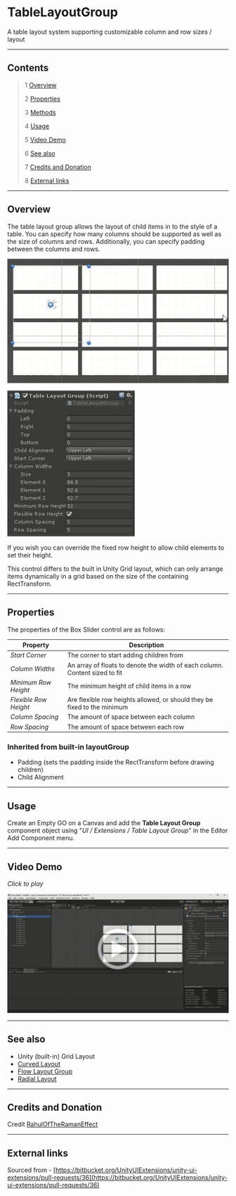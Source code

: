 # TableLayoutGroup

A table layout system supporting customizable column and row sizes / layout

<!--![](Images/ Game Image.jpg)-->

---------

## Contents

> 1 [Overview](#overview)
>
> 2 [Properties](#properties)
>
> 3 [Methods](#methods)
>
> 4 [Usage](#usage)
>
> 5 [Video Demo](#video-demo)
>
> 6 [See also](#see-also)
>
> 7 [Credits and Donation](#credits-and-donation)
>
> 8 [External links](#external-links)

---------

## Overview

The table layout group allows the layout of child items in to the style of a table.  You can specify how many columns should be supported as well as the size of columns and rows.
Additionally, you can specify padding between the columns and rows.

![](Images/TableLayoutGroup.jpg)

![](Images/TableLayoutGroupInspector.jpg)

If you wish you can override the fixed row height to allow child elements to set their height.

This control differs to the built in Unity Grid layout, which can only arrange items dynamically in a grid based on the size of the containing RectTransform.

---------

## Properties

The properties of the Box Slider control are as follows:

Property | Description
|-|-|
*Start Corner*|The corner to start adding children from
*Column Widths*|An array of floats to denote the width of each column. Content sized to fit
*Minimum Row Height*|The minimum height of child items in a row
*Flexible Row Height*|Are flexible row heights allowed, or should they be fixed to the minimum
*Column Spacing*|The amount of space between each column
*Row Spacing*|The amount of space between each row

### Inherited from built-in layoutGroup

* Padding (sets the padding inside the RectTransform before drawing children)
* Child Alignment

---------

## Usage

Create an Empty GO on a Canvas and add the **Table Layout Group** component object using "*UI / Extensions / Table Layout Group*" in the Editor Add Component menu.

---------

## Video Demo

*Click to play*

[![Table Layout Group Demo](Images/TableLayoutGroupDemo.jpg)](Images/TableLayoutGroupDemo.mp4 "Table Layout Group Demo")

---------

## See also

* Unity (built-in) Grid Layout
* [Curved Layout](/Controls.md/CurvedLayout)
* [Flow Layout Group](/Controls.md/FlowLayoutGroup)
* [Radial Layout](/Controls.md/RadialLayout)

---------

## Credits and Donation

Credit [RahulOfTheRamanEffect](https://forum.unity3d.com/members/judah4.34568/)

---------

## External links

Sourced from - [https://bitbucket.org/UnityUIExtensions/unity-ui-extensions/pull-requests/36](https://bitbucket.org/UnityUIExtensions/unity-ui-extensions/pull-requests/36)
